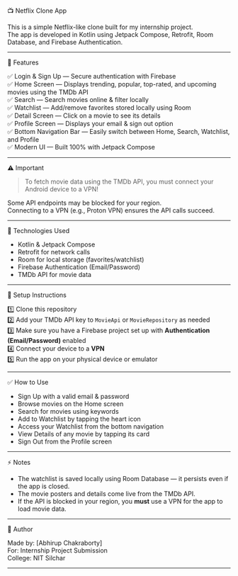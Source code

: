 📺 Netflix Clone App

This is a simple Netflix-like clone built for my internship project.  
The app is developed in Kotlin using Jetpack Compose, Retrofit, Room Database, and Firebase Authentication.

---

 🚀 Features

✅ Login & Sign Up — Secure authentication with Firebase  
✅ Home Screen — Displays trending, popular, top-rated, and upcoming movies using the TMDb API  
✅ Search — Search movies online & filter locally  
✅ Watchlist — Add/remove favorites stored locally using Room  
✅ Detail Screen — Click on a movie to see its details  
✅ Profile Screen — Displays your email & sign out option  
✅ Bottom Navigation Bar — Easily switch between Home, Search, Watchlist, and Profile  
✅ Modern UI — Built 100% with Jetpack Compose

---

 ⚠️ Important

> To fetch movie data using the TMDb API, you must connect your Android device to a VPN!

Some API endpoints may be blocked for your region.  
Connecting to a VPN (e.g., Proton VPN) ensures the API calls succeed.

---

 🔑 Technologies Used

- Kotlin & Jetpack Compose  
- Retrofit for network calls  
- Room for local storage (favorites/watchlist)  
- Firebase Authentication (Email/Password)  
- TMDb API for movie data

---

 🔗 Setup Instructions

1️⃣ Clone this repository  
2️⃣ Add your TMDb API key to `MovieApi` or `MovieRepository` as needed  
3️⃣ Make sure you have a Firebase project set up with **Authentication (Email/Password)** enabled  
4️⃣ Connect your device to a **VPN**  
5️⃣ Run the app on your physical device or emulator

---

 ✅ How to Use

- Sign Up with a valid email & password  
- Browse movies on the Home screen  
- Search for movies using keywords  
- Add to Watchlist by tapping the heart icon  
- Access your Watchlist from the bottom navigation  
- View Details of any movie by tapping its card  
- Sign Out from the Profile screen

---

 ⚡ Notes

- The watchlist is saved locally using Room Database — it persists even if the app is closed.
- The movie posters and details come live from the TMDb API.
- If the API is blocked in your region, you **must** use a VPN for the app to load movie data.

---

 📧 Author

Made by: [Abhirup Chakraborty]  
For: Internship Project Submission  
College: NIT Silchar

---

